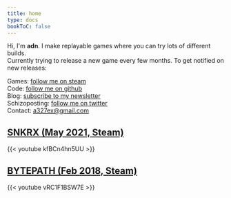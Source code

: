 ```yaml
---
title: home
type: docs
bookToC: false
---
```


Hi, I'm **adn**. I make replayable games where you can try lots of different builds.  
Currently trying to release a new game every few months. To get notified on new releases:

Games: [follow me on steam](https://store.steampowered.com/dev/a327ex/)  
Code: [follow me on github](https://github.com/a327ex)  
Blog: [subscribe to my newsletter](https://buttondown.email/a327ex)  
Schizoposting: [follow me on twitter](https://twitter.com/a327ex)  
Contact: a327ex@gmail.com

## [SNKRX (May 2021, Steam)](https://store.steampowered.com/app/915310/SNKRX/)

{{< youtube kfBCn4hn5UU >}}

## [BYTEPATH (Feb 2018, Steam)](https://store.steampowered.com/app/760330/BYTEPATH/)

{{< youtube vRC1F1BSW7E >}}

